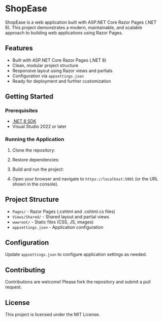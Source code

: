 # ShopEase

ShopEase is a web application built with ASP.NET Core Razor Pages (.NET 8). This project demonstrates a modern, maintainable, and scalable approach to building web applications using Razor Pages.

## Features

- Built with ASP.NET Core Razor Pages (.NET 8)
- Clean, modular project structure
- Responsive layout using Razor views and partials
- Configuration via `appsettings.json`
- Ready for deployment and further customization

## Getting Started

### Prerequisites

- [.NET 8 SDK](https://dotnet.microsoft.com/download/dotnet/8.0)
- Visual Studio 2022 or later

### Running the Application

1. Clone the repository:

2. Restore dependencies:

3. Build and run the project:

4. Open your browser and navigate to `https://localhost:5001` (or the URL shown in the console).

## Project Structure

- `Pages/` - Razor Pages (.cshtml and .cshtml.cs files)
- `Views/Shared/` - Shared layout and partial views
- `wwwroot/` - Static files (CSS, JS, images)
- `appsettings.json` - Application configuration

## Configuration

Update `appsettings.json` to configure application settings as needed.

## Contributing

Contributions are welcome! Please fork the repository and submit a pull request.

## License

This project is licensed under the MIT License.
